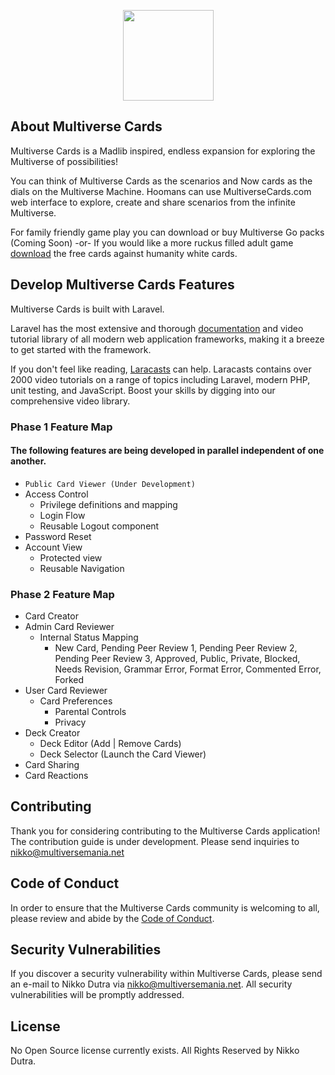 <p align="center"><a href="https://multiversemania.com" target="_blank"><img src="https://multiversemania.com/img/logo.png" width="145"></a></p>


## About Multiverse Cards

Multiverse Cards is a Madlib inspired, endless expansion for exploring the Multiverse of possibilities!

You can think of Multiverse Cards as the scenarios and Now cards as the dials on the Multiverse Machine.  Hoomans can use MultiverseCards.com web interface to explore, create and share scenarios from the infinite Multiverse.

For family friendly game play you can download or buy Multiverse Go packs (Coming Soon)
-or-
If you would like a more ruckus filled adult game [download](https://cdn.sanity.io/files/vc07edlh/production/9adb950ac7d06132ce88def7caadf0ce6a361b94.pdf) the free cards against humanity white cards.


## Develop Multiverse Cards Features
Multiverse Cards is built with Laravel.

Laravel has the most extensive and thorough [documentation](https://laravel.com/docs) and video tutorial library of all modern web application frameworks, making it a breeze to get started with the framework.

If you don't feel like reading, [Laracasts](https://laracasts.com) can help. Laracasts contains over 2000 video tutorials on a range of topics including Laravel, modern PHP, unit testing, and JavaScript. Boost your skills by digging into our comprehensive video library.


### Phase 1 Feature Map
#### The following features are being developed in parallel independent of one another.
- `Public Card Viewer (Under Development)`
- Access Control
  - Privilege definitions and mapping
  - Login Flow
  - Reusable Logout component
- Password Reset
- Account View
  - Protected view
  - Reusable Navigation

### Phase 2 Feature Map

- Card Creator
- Admin Card Reviewer
  - Internal Status Mapping
    - New Card, Pending Peer Review 1, Pending Peer Review 2, Pending Peer Review 3, Approved, Public, Private, Blocked, Needs Revision, Grammar Error, Format Error, Commented Error, Forked
- User Card Reviewer
  - Card Preferences
    - Parental Controls
    - Privacy
- Deck Creator
  - Deck Editor (Add | Remove Cards)
  - Deck Selector (Launch the Card Viewer)
- Card Sharing
- Card Reactions


## Contributing

Thank you for considering contributing to the Multiverse Cards application!
The contribution guide is under development.
Please send inquiries to [nikko@multiversemania.net](mailto:nikko@multiversemania.net)

## Code of Conduct

In order to ensure that the Multiverse Cards community is welcoming to all, please review and abide by the [Code of Conduct](https://laravel.com/docs/contributions#code-of-conduct).

## Security Vulnerabilities

If you discover a security vulnerability within Multiverse Cards, please send an e-mail to Nikko Dutra via [nikko@multiversemania.net](mailto:nikko@multiversemania.net). All security vulnerabilities will be promptly addressed.

## License

No Open Source license currently exists. All Rights Reserved by Nikko Dutra.
